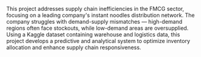 This project addresses supply chain inefficiencies in the FMCG sector, focusing on a leading company's instant noodles distribution network. The company struggles with demand-supply mismatches — high-demand regions often face stockouts, while low-demand areas are oversupplied.
Using a Kaggle dataset containing warehouse and logistics data, this project develops a predictive and analytical system to optimize inventory allocation and enhance supply chain responsiveness.
